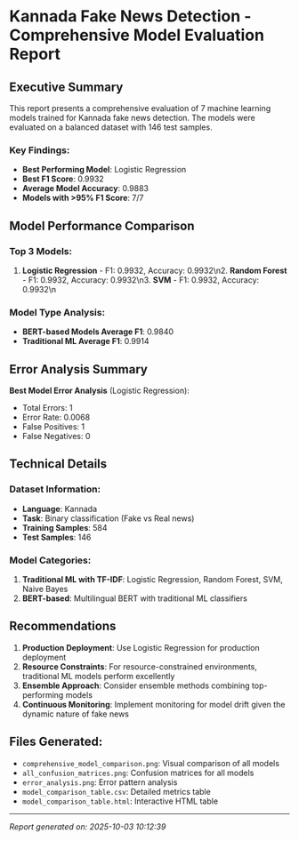 
# Kannada Fake News Detection - Comprehensive Model Evaluation Report

## Executive Summary

This report presents a comprehensive evaluation of 7 machine learning models 
trained for Kannada fake news detection. The models were evaluated on a balanced dataset with 
146 test samples.

### Key Findings:
- **Best Performing Model**: Logistic Regression
- **Best F1 Score**: 0.9932
- **Average Model Accuracy**: 0.9883
- **Models with >95% F1 Score**: 7/7

## Model Performance Comparison

### Top 3 Models:
1. **Logistic Regression** - F1: 0.9932, Accuracy: 0.9932\n2. **Random Forest** - F1: 0.9932, Accuracy: 0.9932\n3. **SVM** - F1: 0.9932, Accuracy: 0.9932\n

### Model Type Analysis:
- **BERT-based Models Average F1**: 0.9840
- **Traditional ML Average F1**: 0.9914

## Error Analysis Summary


**Best Model Error Analysis** (Logistic Regression):
- Total Errors: 1
- Error Rate: 0.0068
- False Positives: 1
- False Negatives: 0


## Technical Details

### Dataset Information:
- **Language**: Kannada
- **Task**: Binary classification (Fake vs Real news)
- **Training Samples**: 584
- **Test Samples**: 146

### Model Categories:
1. **Traditional ML with TF-IDF**: Logistic Regression, Random Forest, SVM, Naive Bayes
2. **BERT-based**: Multilingual BERT with traditional ML classifiers

## Recommendations

1. **Production Deployment**: Use Logistic Regression for production deployment
2. **Resource Constraints**: For resource-constrained environments, traditional ML models perform excellently
3. **Ensemble Approach**: Consider ensemble methods combining top-performing models
4. **Continuous Monitoring**: Implement monitoring for model drift given the dynamic nature of fake news

## Files Generated:
- `comprehensive_model_comparison.png`: Visual comparison of all models
- `all_confusion_matrices.png`: Confusion matrices for all models  
- `error_analysis.png`: Error pattern analysis
- `model_comparison_table.csv`: Detailed metrics table
- `model_comparison_table.html`: Interactive HTML table

---
*Report generated on: 2025-10-03 10:12:39*
